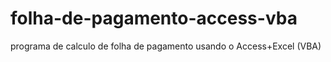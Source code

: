 # folha-de-pagamento-access-vba
programa de calculo de folha de pagamento usando o Access+Excel (VBA)
